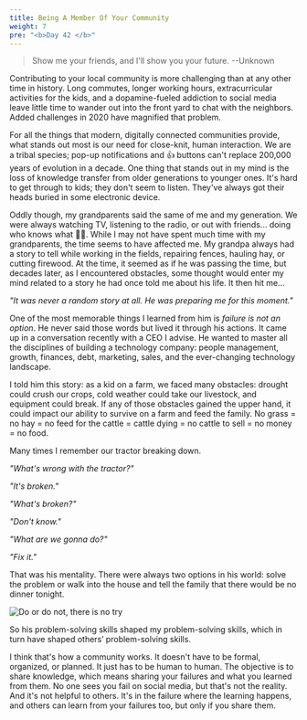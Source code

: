```yaml
---
title: Being A Member Of Your Community
weight: 7
pre: "<b>Day 42 </b>"
---
```


>Show me your friends, and I'll show you your future.
> --Unknown

Contributing to your local community is more challenging than at any other time in history. Long commutes, longer working hours, extracurricular activities for the kids, and a dopamine-fueled addiction to social media leave little time to wander out into the front yard to chat with the neighbors. Added challenges in 2020 have magnified that problem.

For all the things that modern, digitally connected communities provide, what stands out most is our need for close-knit, human interaction. We are a tribal species; pop-up notifications and 👍 buttons can't replace 200,000 years of evolution in a decade. One thing that stands out in my mind is the loss of knowledge transfer from older generations to younger ones. It's hard to get through to kids; they don't seem to listen. They've always got their heads buried in some electronic device.

Oddly though, my grandparents said the same of me and my generation. We were always watching TV, listening to the radio, or out with friends... doing who knows what 🤷‍♂️. While I may not have spent much time with my grandparents, the time seems to have affected me. My grandpa always had a story to tell while working in the fields, repairing fences, hauling hay, or cutting firewood. At the time, it seemed as if he was passing the time, but decades later, as I encountered obstacles, some thought would enter my mind related to a story he had once told me about his life. It then hit me...

_"It was never a random story at all. He was preparing me for this moment."_

One of the most memorable things I learned from him is _failure is not an option_. He never said those words but lived it through his actions. It came up in a conversation recently with a CEO I advise. He wanted to master all the disciplines of building a technology company: people management, growth, finances, debt, marketing, sales, and the ever-changing technology landscape.

I told him this story: as a kid on a farm, we faced many obstacles: drought could crush our crops, cold weather could take our livestock, and equipment could break. If any of those obstacles gained the upper hand, it could impact our ability to survive on a farm and feed the family. No grass = no hay = no feed for the cattle = cattle dying = no cattle to sell = no money = no food.

Many times I remember our tractor breaking down.

_"What's wrong with the tractor?"_

_"It's broken."_

_"What's broken?"_

_"Don't know."_

_"What are we gonna do?"_

_"Fix it."_

That was his mentality. There were always two options in his world: solve the problem or walk into the house and tell the family that there would be no dinner tonight.

![Do or do not, there is no try](/images/yoda.png)

So his problem-solving skills shaped my problem-solving skills, which in turn have shaped others’ problem-solving skills.

I think that's how a community works. It doesn't have to be formal, organized, or planned. It just has to be human to human. The objective is to share knowledge, which means sharing your failures and what you learned from them. No one sees you fail on social media, but that's not the reality. And it's not helpful to others. It's in the failure where the learning happens, and others can learn from your failures too, but only if you share them.
